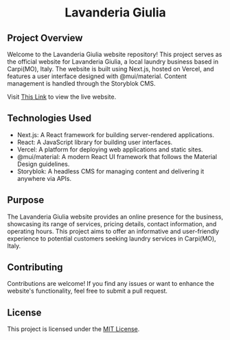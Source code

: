 <h1 align='center'>Lavanderia Giulia</h1>

## Project Overview

Welcome to the Lavanderia Giulia website repository! This project serves as the official website for Lavanderia Giulia, a local laundry business based in Carpi(MO), Italy. The website is built using Next.js, hosted on Vercel, and features a user interface designed with @mui/material. Content management is handled through the Storyblok CMS.

Visit [This Link](https://lavanderia-giulia.vercel.app) to view the live website.

## Technologies Used

- Next.js: A React framework for building server-rendered applications.
- React: A JavaScript library for building user interfaces.
- Vercel: A platform for deploying web applications and static sites.
- @mui/material: A modern React UI framework that follows the Material Design guidelines.
- Storyblok: A headless CMS for managing content and delivering it anywhere via APIs.

## Purpose

The Lavanderia Giulia website provides an online presence for the business, showcasing its range of services, pricing details, contact information, and operating hours. This project aims to offer an informative and user-friendly experience to potential customers seeking laundry services in Carpi(MO), Italy.

## Contributing

Contributions are welcome! If you find any issues or want to enhance the website's functionality, feel free to submit a pull request.

## License

This project is licensed under the [MIT License](LICENSE.md).
